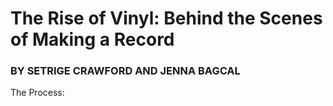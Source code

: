 <h1>The Rise of Vinyl: Behind the Scenes of Making a Record</h1>
<h3>BY SETRIGE CRAWFORD AND JENNA BAGCAL</h3>
<p>The Process:</p> 
